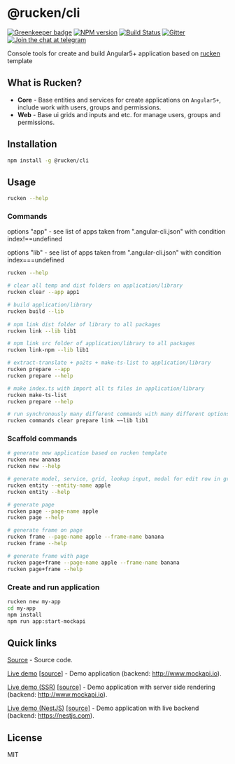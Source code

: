 # @rucken/cli

[![Greenkeeper badge](https://badges.greenkeeper.io/rucken/cli.svg)](https://greenkeeper.io/)
[![NPM version][npm-image]][npm-url]
[![Build Status][travis-image]][travis-url]
[![Gitter][gitter-image]][gitter-url]
[![Join the chat at telegram][telegram-image]][telegram-url]

Console tools for create and build Angular5+ application based on [rucken](https://github.com/rucken) template

## What is Rucken?

- **Core** - Base entities and services for create applications on `Angular5+`, include work with users, groups and permissions.
- **Web** - Base ui grids and inputs and etc. for manage users, groups and permissions.

## Installation

```bash
npm install -g @rucken/cli
```

## Usage

```bash
rucken --help
```

### Commands

options "app" - see list of apps taken from ".angular-cli.json" with condition index!==undefined

options "lib" - see list of apps taken from ".angular-cli.json" with condition index===undefined

```bash
rucken --help

# clear all temp and dist folders on application/library
rucken clear --app app1  

# build application/library
rucken build --lib  
      
# npm link dist folder of library to all packages                 
rucken link --lib lib1 

# npm link src folder of application/library to all packages
rucken link-npm --lib lib1  

# extract-translate + po2ts + make-ts-list to application/library                    
rucken prepare --app
rucken prepare --help  

# make index.ts with import all ts files in application/library                 
rucken make-ts-list  
rucken prepare --help    

# run synchronously many different commands with many different options, for run with options use "~~" instead "--"
rucken commands clear prepare link ~~lib lib1          
```
### Scaffold commands

```bash
# generate new application based on rucken template
rucken new ananas
rucken new --help  

# generate model, service, grid, lookup input, modal for edit row in grid, modal for select items from grid with items
rucken entity --entity-name apple  
rucken entity --help

# generate page
rucken page --page-name apple  
rucken page --help  

# generate frame on page
rucken frame --page-name apple --frame-name banana
rucken frame --help

# generate frame with page
rucken page+frame --page-name apple --frame-name banana
rucken page+frame --help  
```
### Create and run application

```bash
rucken new my-app
cd my-app
npm install
npm run app:start-mockapi
```

## Quick links

[Source](https://github.com/rucken/cli) - Source code.

[Live demo](https://rucken.github.io/core) [[source]](https://github.com/rucken/core) - Demo application (backend: http://www.mockapi.io).

[Live demo (SSR)](https://rucken.herokuapp.com) [[source]](https://github.com/rucken/core) - Demo application with server side rendering (backend: http://www.mockapi.io).

[Live demo (NestJS)](https://rucken-core-nestjs.herokuapp.com) [[source]](https://github.com/rucken/core-nestjs) - Demo application with live backend (backend: https://nestjs.com).

## License

MIT

[travis-image]: https://travis-ci.org/rucken/cli.svg?branch=master
[travis-url]: https://travis-ci.org/rucken/cli
[gitter-image]: https://img.shields.io/gitter/room/rucken/cli.js.svg
[gitter-url]: https://gitter.im/rucken/cli
[npm-image]: https://badge.fury.io/js/%40rucken%2Fcli.svg
[npm-url]: https://npmjs.org/package/@rucken/cli
[dependencies-image]: https://david-dm.org/rucken/cli/status.svg
[dependencies-url]: https://david-dm.org/rucken/cli
[telegram-image]: https://img.shields.io/badge/chat-telegram-blue.svg?maxAge=2592000
[telegram-url]: https://t.me/rucken
